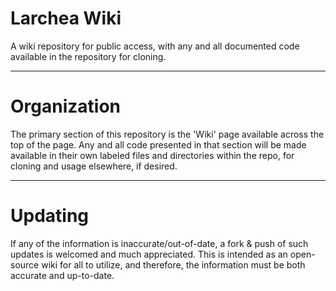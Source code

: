 # Larchea Wiki
A wiki repository for public access, with any and all documented code available in the repository for cloning.

-----
# Organization

The primary section of this repository is the 'Wiki' page available across the top of the page. Any and all code presented in that section will be made available in their own labeled files and directories within the repo, for cloning and usage elsewhere, if desired.

-----
# Updating

If any of the information is inaccurate/out-of-date, a fork & push of such updates is welcomed and much appreciated. This is intended as an open-source wiki for all to utilize, and therefore, the information must be both accurate and up-to-date.
